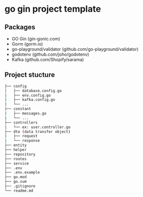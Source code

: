 # go gin project template

## Packages

- GO Gin (gin-gonic.com)
- Gorm (gorm.io)
- go-playground/validator (github.com/go-playground/validator)
- godotenv (github.com/joho/godotenv)
- Kafka (github.com/Shopify/sarama)

## Project stucture
```bash
├── config
│   ├── database.config.go
|   ├── env.config.go
|   ├── kafka.config.go
|   └── ...
├── constant 
|   ├── messages.go
|   └── ...
├── controllers
|   └── ex: user.controller.go
├── dto (data transfer object)
|   ├── request
|   └── response
├── entity
├── helper
├── repository
├── routes
├── service
├── .env
├── .env.example
├── go.mod
├── go.sum
├── .gitignore
└── readme.md
```